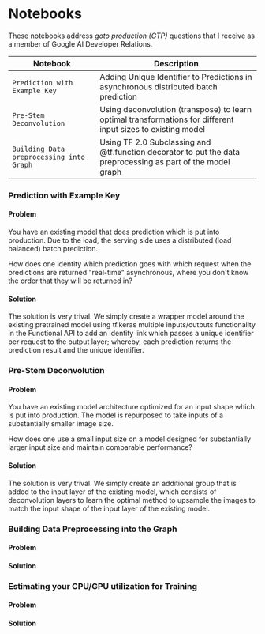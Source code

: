 # Notebooks

These notebooks address *goto production (GTP)* questions that I receive as a member of Google AI Developer Relations. 

| Notebook                              | Description   |
| ------------------------------------- | ------------- |
| `Prediction with Example Key`         | Adding Unique Identifier to Predictions in asynchronous distributed batch prediction |
| `Pre-Stem Deconvolution`              | Using deconvolution (transpose) to learn optimal transformations for different input sizes to existing model |
| `Building Data preprocessing into Graph` | Using TF 2.0 Subclassing and @tf.function decorator to put the data preprocessing as part of the model graph |

### Prediction with Example Key

#### Problem

You have an existing model that does prediction which is put into production. Due to the load, the serving side uses a distributed (load balanced) batch prediction. 

How does one identity which prediction goes with which request when the predictions are returned "real-time" asynchronous, where you don't know the order that they will be returned in?

#### Solution

The solution is very trival. We simply create a wrapper model around the existing pretrained model using tf.keras multiple inputs/outputs functionality in the Functional API to add an identity link which passes a unique identifier per request to the output layer; whereby, each prediction returns the prediction result and the unique identifier.

### Pre-Stem Deconvolution

#### Problem

You have an existing model architecture optimized for an input shape which is put into production. The model is repurposed to take inputs of a substantially smaller image size. 

How does one use a small input size on a model designed for substantially larger input size and maintain comparable performance?

#### Solution

The solution is very trival. We simply create an additional group that is added to the input layer of the existing model, which consists of deconvolution layers to learn the optimal method to upsample the images to match the input shape of the input layer of the existing model.

### Building Data Preprocessing into the Graph

#### Problem

#### Solution

### Estimating your CPU/GPU utilization for Training

#### Problem

#### Solution



